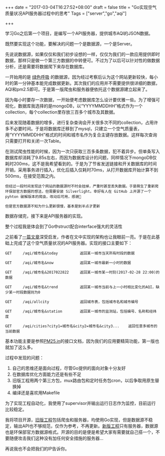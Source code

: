 +++
date = "2017-03-04T16:27:52+08:00"
draft = false
title = "Go实现空气质量状况API服务器过程中的思考"
Tags = ["server","go","aqi"]

+++

学习Go之后第一个项目，是编写一个API服务器，提供城市AQI的JSON数据。

既然要实现这个功能，要解决的问题一个是数据源，一个是Server。

先说说数据源，如果仅仅和我们初步设想的一样，仅仅为我们的一款应用提供即时数据，那样只是做一个第三方数据的中转便可。不过为了以后可以针对性的做数据分析，还是需要将数据爬下来存在数据库。

一开始用的是 [绿色呼吸](http://www.pm25.com/) 的数据源，因为经过考察后认为这个网站更新较快，每小时的第一分钟基本能完成数据更新。其次我们的应用并不需要提供很详细的数据，AQI和pm2.5即可。于是第一版爬虫和服务器便依托这个数据源建立起来了。

因为每小时要存一次数据，一开始便考虑数据库怎么设计要优雅一些。为了增强可视化，数据库我选择的是mongoDB，以“YYYYMMDDHH”格式作为一个collection，每个collection里存放三百多个城市及其数据。

后来发现随着数据的增多，进行复杂查询会开关很多次不同的collection，占用许多不必要时间。于是将数据库迁移到了mysql，只建立一个空气质量表，用“YYYYMMDDHH”格式的时间和城市名作为复合主键存放数据。这样每次查询只需要打开和关闭一次Table。

在测试爬虫性能的时候，因为一次只获取三百多条数据，犯不着异步。但单条写入数据库却消耗了9.85s左右，而因为数据库设计的问题，同样情况下mongoDB仅耗时200ms，这不是我希望看到的。于是为了节省发送链接和开关数据库的时间开销，采用事务进行插入，优化后插入仅耗时70ms，从打开数据库开始计算不到500ms，在接受范围之内。

```
但经过一段时间发现这个网站的数据源时不时会挂掉，严重时甚至丢失数据。于是萌生了重新爬环保部官方数据的想法，但需要安装 Silverlight。幸好有人在 GitHub 上开源了一个 pyhton 破解版本的爬虫，改动后可用，感谢🙏

但是官方数据源不知为什么更新很慢，基本是到半点才更新
```

数据存储完，接下来是API服务器的实现。

整个过程我是体会到了Go中struct配合interface强大的灵活性

之前看了[一篇文章](https://thenewstack.io/make-a-restful-json-api-go/)深受启发，作者在文中实现的架构也让我眼前一亮。于是在此基础上完成了这个空气质量状况的API服务器。实现的接口主要如下：

```
GET		/aqi/城市名&today			返回某一城市当天所有时段的数据

GET		/aqi/城市名&now			返回某一城市最新一小时的数据

GET		/aqi/城市名&2017022822		返回某一城市某一时刻(2017-02-28 22:00)的数据

GET		/aqi/城市名&trend			返回某一城市当前与上一小时相比变化的AQI，缺少某一时段数据则为0

GET		/aqi/allcity			  返回城市表，包括城市名和城市编号

GET		/aqi/城市名&station		返回某一城市的监测站，包括编号、名称和经纬度

GET		/aqi/cities?city1=城市名&city2=城市名&city3...	返回任意多城市的当前数据

```

基本功能主要是参照[PM25.in](http://www.pm25.in/)的接口文档，因为我们的应用要精简功能，第一版也就加了这么多。

过程中发现的问题：

1. 自己的思维还是面向过程，尽管Go提供的面向对象十分友好
2. 在数据库优化方面能力还是有些不足
3. 旧版工程用两个第三方包，mux路由包和定时任务包cron，以后争取用原生替换掉
4. 编译还是喜欢用Makefile

为了实现工程自动化，我使用了supervisor并输出运行日志作为监控，目前运行比较稳定。

我将项目开源，[旧版工程](https://github.com/chongg039/AQIApp)包括爬虫和服务器，均使用Go实现，但是数据源不稳定，输出API也不够规范，仅作为参考，不再更新。[新版工程](https://github.com/CM-Studio/air-server)只有服务器，数据源也是环保部官方数据源格式。开源的目的是便是希望大家有需要就自己搭一个，不要随便攻击我们这种没有加任何安全措施的服务器...

再说我也不会把我们的IP告诉你。